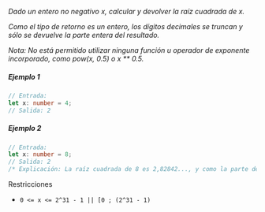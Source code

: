 _Dado un entero no negativo x, calcular y devolver la raíz cuadrada de x._

_Como el tipo de retorno es un entero, los dígitos decimales se truncan y sólo se devuelve la parte entera del resultado._

_Nota: No está permitido utilizar ninguna función u operador de exponente incorporado, como pow(x, 0.5) o x \*\* 0.5._

##### Ejemplo 1

```typescript
// Entrada:
let x: number = 4;
// Salida: 2
```

##### Ejemplo 2

```typescript
// Entrada:
let x: number = 8;
// Salida: 2
/* Explicación: La raíz cuadrada de 8 es 2,82842..., y como la parte decimal está truncada, se devuelve 2. */
```

Restricciones

- `0 <= x <= 2^31 - 1 || [0 ; (2^31 - 1)`
